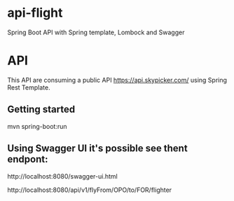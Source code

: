 # api-flight
Spring Boot API with Spring template, Lombock and Swagger

# API
This API are consuming a public API https://api.skypicker.com/ using Spring Rest Template.

## Getting started

mvn spring-boot:run

## Using Swagger UI it's possible see thent endpont: 
http://localhost:8080/swagger-ui.html

http://localhost:8080/api/v1/flyFrom/OPO/to/FOR/flighter

